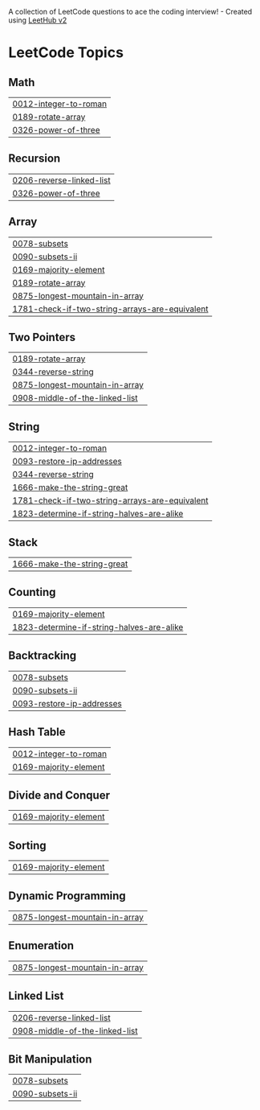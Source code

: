 A collection of LeetCode questions to ace the coding interview! - Created using [LeetHub v2](https://github.com/arunbhardwaj/LeetHub-2.0)
<!---LeetCode Topics Start-->
# LeetCode Topics
## Math
|  |
| ------- |
| [0012-integer-to-roman](https://github.com/KumariAnjali40/LeetCodeDSA/tree/master/0012-integer-to-roman) |
| [0189-rotate-array](https://github.com/KumariAnjali40/LeetCodeDSA/tree/master/0189-rotate-array) |
| [0326-power-of-three](https://github.com/KumariAnjali40/LeetCodeDSA/tree/master/0326-power-of-three) |
## Recursion
|  |
| ------- |
| [0206-reverse-linked-list](https://github.com/KumariAnjali40/LeetCodeDSA/tree/master/0206-reverse-linked-list) |
| [0326-power-of-three](https://github.com/KumariAnjali40/LeetCodeDSA/tree/master/0326-power-of-three) |
## Array
|  |
| ------- |
| [0078-subsets](https://github.com/KumariAnjali40/LeetCodeDSA/tree/master/0078-subsets) |
| [0090-subsets-ii](https://github.com/KumariAnjali40/LeetCodeDSA/tree/master/0090-subsets-ii) |
| [0169-majority-element](https://github.com/KumariAnjali40/LeetCodeDSA/tree/master/0169-majority-element) |
| [0189-rotate-array](https://github.com/KumariAnjali40/LeetCodeDSA/tree/master/0189-rotate-array) |
| [0875-longest-mountain-in-array](https://github.com/KumariAnjali40/LeetCodeDSA/tree/master/0875-longest-mountain-in-array) |
| [1781-check-if-two-string-arrays-are-equivalent](https://github.com/KumariAnjali40/LeetCodeDSA/tree/master/1781-check-if-two-string-arrays-are-equivalent) |
## Two Pointers
|  |
| ------- |
| [0189-rotate-array](https://github.com/KumariAnjali40/LeetCodeDSA/tree/master/0189-rotate-array) |
| [0344-reverse-string](https://github.com/KumariAnjali40/LeetCodeDSA/tree/master/0344-reverse-string) |
| [0875-longest-mountain-in-array](https://github.com/KumariAnjali40/LeetCodeDSA/tree/master/0875-longest-mountain-in-array) |
| [0908-middle-of-the-linked-list](https://github.com/KumariAnjali40/LeetCodeDSA/tree/master/0908-middle-of-the-linked-list) |
## String
|  |
| ------- |
| [0012-integer-to-roman](https://github.com/KumariAnjali40/LeetCodeDSA/tree/master/0012-integer-to-roman) |
| [0093-restore-ip-addresses](https://github.com/KumariAnjali40/LeetCodeDSA/tree/master/0093-restore-ip-addresses) |
| [0344-reverse-string](https://github.com/KumariAnjali40/LeetCodeDSA/tree/master/0344-reverse-string) |
| [1666-make-the-string-great](https://github.com/KumariAnjali40/LeetCodeDSA/tree/master/1666-make-the-string-great) |
| [1781-check-if-two-string-arrays-are-equivalent](https://github.com/KumariAnjali40/LeetCodeDSA/tree/master/1781-check-if-two-string-arrays-are-equivalent) |
| [1823-determine-if-string-halves-are-alike](https://github.com/KumariAnjali40/LeetCodeDSA/tree/master/1823-determine-if-string-halves-are-alike) |
## Stack
|  |
| ------- |
| [1666-make-the-string-great](https://github.com/KumariAnjali40/LeetCodeDSA/tree/master/1666-make-the-string-great) |
## Counting
|  |
| ------- |
| [0169-majority-element](https://github.com/KumariAnjali40/LeetCodeDSA/tree/master/0169-majority-element) |
| [1823-determine-if-string-halves-are-alike](https://github.com/KumariAnjali40/LeetCodeDSA/tree/master/1823-determine-if-string-halves-are-alike) |
## Backtracking
|  |
| ------- |
| [0078-subsets](https://github.com/KumariAnjali40/LeetCodeDSA/tree/master/0078-subsets) |
| [0090-subsets-ii](https://github.com/KumariAnjali40/LeetCodeDSA/tree/master/0090-subsets-ii) |
| [0093-restore-ip-addresses](https://github.com/KumariAnjali40/LeetCodeDSA/tree/master/0093-restore-ip-addresses) |
## Hash Table
|  |
| ------- |
| [0012-integer-to-roman](https://github.com/KumariAnjali40/LeetCodeDSA/tree/master/0012-integer-to-roman) |
| [0169-majority-element](https://github.com/KumariAnjali40/LeetCodeDSA/tree/master/0169-majority-element) |
## Divide and Conquer
|  |
| ------- |
| [0169-majority-element](https://github.com/KumariAnjali40/LeetCodeDSA/tree/master/0169-majority-element) |
## Sorting
|  |
| ------- |
| [0169-majority-element](https://github.com/KumariAnjali40/LeetCodeDSA/tree/master/0169-majority-element) |
## Dynamic Programming
|  |
| ------- |
| [0875-longest-mountain-in-array](https://github.com/KumariAnjali40/LeetCodeDSA/tree/master/0875-longest-mountain-in-array) |
## Enumeration
|  |
| ------- |
| [0875-longest-mountain-in-array](https://github.com/KumariAnjali40/LeetCodeDSA/tree/master/0875-longest-mountain-in-array) |
## Linked List
|  |
| ------- |
| [0206-reverse-linked-list](https://github.com/KumariAnjali40/LeetCodeDSA/tree/master/0206-reverse-linked-list) |
| [0908-middle-of-the-linked-list](https://github.com/KumariAnjali40/LeetCodeDSA/tree/master/0908-middle-of-the-linked-list) |
## Bit Manipulation
|  |
| ------- |
| [0078-subsets](https://github.com/KumariAnjali40/LeetCodeDSA/tree/master/0078-subsets) |
| [0090-subsets-ii](https://github.com/KumariAnjali40/LeetCodeDSA/tree/master/0090-subsets-ii) |
<!---LeetCode Topics End-->